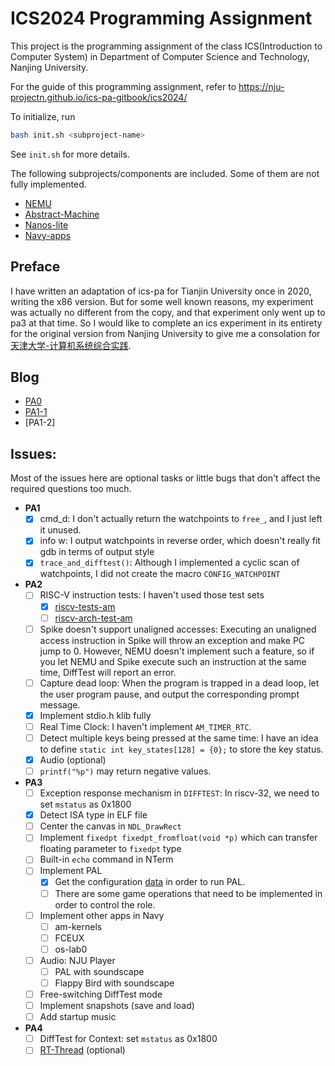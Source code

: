 # ICS2024 Programming Assignment

This project is the programming assignment of the class ICS(Introduction to Computer System)
in Department of Computer Science and Technology, Nanjing University.

For the guide of this programming assignment,
refer to https://nju-projectn.github.io/ics-pa-gitbook/ics2024/

To initialize, run
```bash
bash init.sh <subproject-name>
```
See `init.sh` for more details.

The following subprojects/components are included. Some of them are not fully implemented.
* [NEMU](https://github.com/NJU-ProjectN/nemu)
* [Abstract-Machine](https://github.com/NJU-ProjectN/abstract-machine)
* [Nanos-lite](https://github.com/NJU-ProjectN/nanos-lite)
* [Navy-apps](https://github.com/NJU-ProjectN/navy-apps)

## Preface

I have written an adaptation of ics-pa for Tianjin University once in 2020, writing the x86 version. 
But for some well known reasons, my experiment was actually no different from the copy, and that experiment only went up to pa3 at that time. 
So I would like to complete an ics experiment in its entirety for the original version from Nanjing University to give me a consolation for [天津大学-计算机系统综合实践](https://github.com/superpung/TJU-CourseSharing/tree/main/2440072_%E8%AE%A1%E7%AE%97%E6%9C%BA%E7%B3%BB%E7%BB%9F%E7%BB%BC%E5%90%88%E5%AE%9E%E8%B7%B5).

## Blog

- [PA0](https://lllirunze.cn/2025/01/27/NJU-ICS-PA0/)
- [PA1-1](https://lllirunze.cn/2025/01/27/NJU-ICS-PA1-1/)
- [PA1-2]

## Issues:

Most of the issues here are optional tasks or little bugs that don't affect the required questions too much.

* **PA1**
  * [x] cmd_d: I don't actually return the watchpoints to `free_`, and I just left it unused.
  * [x] info w: I output watchpoints in reverse order, which doesn't really fit gdb in terms of output style
  * [x] `trace_and_difftest()`: Although I implemented a cyclic scan of watchpoints, I did not create the macro `CONFIG_WATCHPOINT`
* **PA2**
  * [ ] RISC-V instruction tests: I haven't used those test sets
    * [x] [riscv-tests-am](https://github.com/NJU-ProjectN/riscv-tests-am)
    * [ ] [riscv-arch-test-am](https://github.com/NJU-ProjectN/riscv-arch-test-am)
  * [ ] Spike doesn't support unaligned accesses: Executing an unaligned access instruction in Spike will throw an exception and make PC jump to 0. However, NEMU doesn't implement such a feature, so if you let NEMU and Spike execute such an instruction at the same time, DiffTest will report an error.
  * [ ] Capture dead loop: When the program is trapped in a dead loop, let the user program pause, and output the corresponding prompt message.
  * [x] Implement stdio.h klib fully
  * [ ] Real Time Clock: I haven't implement `AM_TIMER_RTC`.
  * [ ] Detect multiple keys being pressed at the same time: I have an idea to define `static int key_states[128] = {0};` to store the key status.
  * [x] Audio (optional)
  * [ ] `printf("%p")` may return negative values.
* **PA3**
  * [ ] Exception response mechanism in `DIFFTEST`: In riscv-32, we need to set `mstatus` as 0x1800
  * [x] Detect ISA type in ELF file
  * [ ] Center the canvas in `NDL_DrawRect`
  * [ ] Implement `fixedpt fixedpt_fromfloat(void *p)` which can transfer floating parameter to `fixedpt` type
  * [ ] Built-in `echo` command in NTerm
  * [ ] Implement PAL
    * [x] Get the configuration [data](https://blog.csdn.net/weixin_63603830/article/details/134065932) in order to run PAL.
    * [ ] There are some game operations that need to be implemented in order to control the role.
  * [ ] Implement other apps in Navy
    * [ ] am-kernels
    * [ ] FCEUX
    * [ ] os-lab0
  * [ ] Audio: NJU Player
    * [ ] PAL with soundscape
    * [ ] Flappy Bird with soundscape
  * [ ] Free-switching DiffTest mode
  * [ ] Implement snapshots (save and load)
  * [ ] Add startup music
* **PA4**
  * [ ] DiffTest for Context: set `mstatus` as 0x1800
  * [ ] [RT-Thread](https://nju-projectn.github.io/ics-pa-gitbook/ics2024/4.1.html#rt-thread%E9%80%89%E5%81%9A) (optional)
